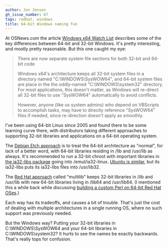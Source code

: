 ```yaml
---
author: Jon Jensen
gh_issue_number: 67
tags: redhat, windows
title: 64-bit Windows naming fun
---
```




At OSNews.com the article [Windows x64 Watch List](http://www.osnews.com/story/20330/Windows_x64_Watch_List) describes some of the key differences between 64-bit and 32-bit Windows. It's pretty interesting, and mostly pretty reasonable. But this one caught my eye:

> 
> 
> 
> 
> There are now separate system file sections for both 32-bit and 64-bit code
> 
> 
> 
> 
> 
> Windows x64's architecture keeps all 32-bit system files in a directory named "C:\WINDOWS\SysWOW64", and 64-bit system files are place in the the oddly-named "C:\WINDOWS\system32" directory. For most applications, this doesn't matter, as Windows will re-direct all 32-bit files to use "SysWOW64" automatically to avoid conflicts.
> 
> 
> 
> 
> 
> However, anyone (like us system admins) who depend on VBScripts to accomplish tasks, may have to directly reference "SysWOW64" files if needed, since re-direction doesn't apply as smoothly.
> 
> 
> 
> 

I've been using 64-bit Linux since 2005 and found there to be some learning curve there, with distributors taking different approaches to supporting 32-bit libraries and applications on a 64-bit operating system.

The [Debian Etch approach](http://www.debian-administration.org/articles/534) is to treat the 64-bit architecture as "normal", for lack of a better word, with 64-bit libraries residing in /lib and /usr/lib as always. It's recommended to run a 32-bit chroot with important libraries in [the ia32-libs package](http://packages.debian.org/stable/ia32-libs) going into /emul/ia32-linux. [Ubuntu is similar](https://help.ubuntu.com/community/32bit_and_64bit), but its ia32-libs puts its ia32-libs files into /usr/lib32.

The [Red Hat approach](http://www.redhat.com/magazine/009jul05/features/multilib/) called "multilib" keeps 32-bit libraries in /lib and /usr/lib with new 64-bit libraries living in /lib64 and /usr/lib64. (I mentioned this a while back while discussing [building a custom Perl on 64-bit Red Hat OSes](/blog/2008/07/28/building-perl-on-64-bit).)

Each way has its tradeoffs, and causes a bit of trouble. That's just the cost of dealing with multiple architectures in a single running OS, where no such support was previously needed.

But the Windows way? Putting your 32-bit libraries in C:\WINDOWS\SysWOW64 and your 64-bit libraries in C:\WINDOWS\system32? It hurts to see the names be exactly backwards. That's really tops for confusion.


